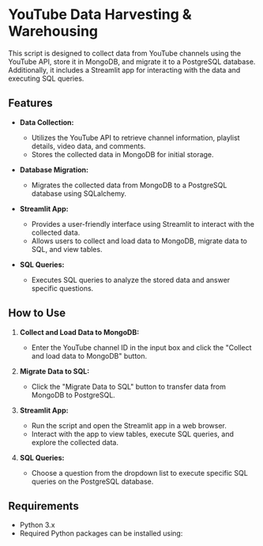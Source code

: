 # YouTube Data Harvesting & Warehousing

This script is designed to collect data from YouTube channels using the YouTube API, store it in MongoDB, and migrate it to a PostgreSQL database. Additionally, it includes a Streamlit app for interacting with the data and executing SQL queries.

## Features

- **Data Collection:**
  - Utilizes the YouTube API to retrieve channel information, playlist details, video data, and comments.
  - Stores the collected data in MongoDB for initial storage.

- **Database Migration:**
  - Migrates the collected data from MongoDB to a PostgreSQL database using SQLalchemy.

- **Streamlit App:**
  - Provides a user-friendly interface using Streamlit to interact with the collected data.
  - Allows users to collect and load data to MongoDB, migrate data to SQL, and view tables.

- **SQL Queries:**
  - Executes SQL queries to analyze the stored data and answer specific questions.

## How to Use

1. **Collect and Load Data to MongoDB:**
   - Enter the YouTube channel ID in the input box and click the "Collect and load data to MongoDB" button.

2. **Migrate Data to SQL:**
   - Click the "Migrate Data to SQL" button to transfer data from MongoDB to PostgreSQL.

3. **Streamlit App:**
   - Run the script and open the Streamlit app in a web browser.
   - Interact with the app to view tables, execute SQL queries, and explore the collected data.

4. **SQL Queries:**
   - Choose a question from the dropdown list to execute specific SQL queries on the PostgreSQL database.

## Requirements

- Python 3.x
- Required Python packages can be installed using:
